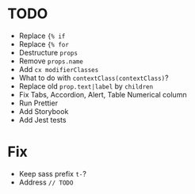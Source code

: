 # TODO

- Replace `{% if`
- Replace `{% for`
- Destructure `props`
- Remove `props.name`
- Add `cx modifierClasses`
- What to do with `contextClass(contextClass)`?
- Replace old `prop.text|label` by `children`
- Fix Tabs, Accordion, Alert, Table Numerical column
- Run Prettier
- Add Storybook
- Add Jest tests

# Fix

- Keep sass prefix `t-`?
- Address `// TODO`
